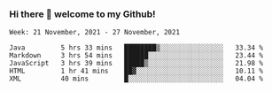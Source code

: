### Hi there 👋 welcome to my Github! 

<!--START_SECTION:waka-->
```text
Week: 21 November, 2021 - 27 November, 2021

Java         5 hrs 33 mins   ████████▒░░░░░░░░░░░░░░░░   33.34 % 
Markdown     3 hrs 54 mins   ██████░░░░░░░░░░░░░░░░░░░   23.44 % 
JavaScript   3 hrs 39 mins   █████▒░░░░░░░░░░░░░░░░░░░   21.98 % 
HTML         1 hr 41 mins    ██▓░░░░░░░░░░░░░░░░░░░░░░   10.11 % 
XML          40 mins         █░░░░░░░░░░░░░░░░░░░░░░░░   04.04 % 
```
<!--END_SECTION:waka-->
